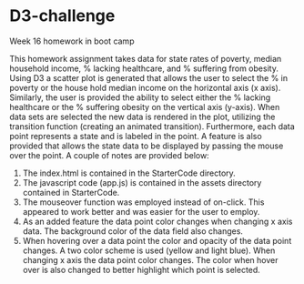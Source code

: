 # D3-challenge
Week 16 homework in boot camp

This homework assignment takes data for state rates of poverty, median household income, % lacking healthcare, and % suffering from obesity.  Using D3 a scatter plot
is generated that allows the user to select the % in poverty or the house hold median income on the horizontal axis (x axis). Similarly, the user is provided the ability
to select either the % lacking healthcare or the % suffering obesity on the vertical axis (y-axis).  When data sets are selected the new data is rendered in the 
plot, utilizing the transition function (creating an animated transition).  Furthermore, each data point represents a state and is labeled in the point.  A feature is also
provided that allows the state data to be displayed by passing the mouse over the point.  A couple of notes are provided below:
1. The index.html is contained in the StarterCode directory.
2. The javascript code (app.js) is contained in the assets directory contained in StarterCode.
3. The mouseover function was employed instead of on-click.  This appeared to work better and was easier for the user to employ.
4. As an added feature the data point color changes when changing x axis data.  The background color of the data field also changes.
5. When hovering over a data point the color and opacity of the data point changes.  A two color scheme is used (yellow and light blue).  When changing x axis the data
point color changes.  The color when hover over is also changed to better highlight which point is selected.
